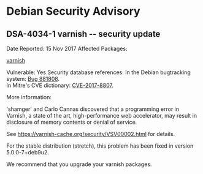 
Debian Security Advisory
========================


DSA-4034-1 varnish -- security update
-------------------------------------



Date Reported:
15 Nov 2017
Affected Packages:

[varnish](https://packages.debian.org/src:varnish)

Vulnerable:
Yes
Security database references:
In the Debian bugtracking system: [Bug 881808](https://bugs.debian.org/cgi-bin/bugreport.cgi?bug=881808).  
In Mitre's CVE dictionary: [CVE-2017-8807](https://security-tracker.debian.org/tracker/CVE-2017-8807).  

More information:

'shamger' and Carlo Cannas discovered that a programming error in
Varnish, a state of the art, high-performance web accelerator, may
result in disclosure of memory contents or denial of service.


See <https://varnish-cache.org/security/VSV00002.html> for details.


For the stable distribution (stretch), this problem has been fixed in
version 5.0.0-7+deb9u2.


We recommend that you upgrade your varnish packages.





